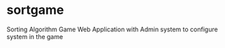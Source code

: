 # sortgame
 Sorting Algorithm Game Web Application with Admin system to configure system in the game
